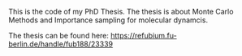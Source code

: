 This is the code of my PhD Thesis. 
The thesis is about Monte Carlo Methods and Importance sampling for molecular dynamcis.

The thesis can be found here:
https://refubium.fu-berlin.de/handle/fub188/23339 


